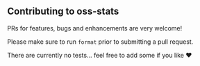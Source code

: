 ## Contributing to oss-stats

PRs for features, bugs and enhancements are very welcome!

Please make sure to run `format` prior to submitting a pull request.

There are currently no tests... feel free to add some if you like ❤
